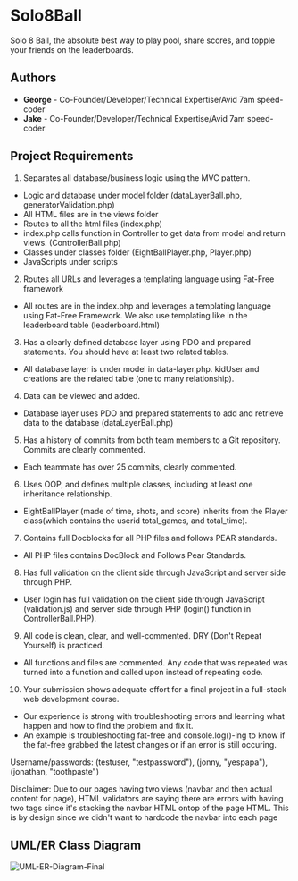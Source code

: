 # Solo8Ball
Solo 8 Ball, the absolute best way to play pool, share scores, and topple your friends on the leaderboards.

## Authors

- **George** - Co-Founder/Developer/Technical Expertise/Avid 7am speed-coder
- **Jake** - Co-Founder/Developer/Technical Expertise/Avid 7am speed-coder

## Project Requirements
1. Separates all database/business logic using the MVC pattern.
* Logic and database under model folder (dataLayerBall.php, generatorValidation.php)
* All HTML files are in the views folder
* Routes to all the html files (index.php)
* index.php calls function in Controller to get data from model and return views. (ControllerBall.php)
* Classes under classes folder (EightBallPlayer.php, Player.php)
* JavaScripts under scripts

2. Routes all URLs and leverages a templating language using Fat-Free framework
* All routes are in the index.php and leverages a templating language using Fat-Free Framework. We also use templating like in the leaderboard table (leaderboard.html)

3. Has a clearly defined database layer using PDO and prepared statements. You should have at least two related tables.
* All database layer is under model in data-layer.php. kidUser and creations are the related table (one to many relationship).

4. Data can be viewed and added.
* Database layer uses PDO and prepared statements to add and retrieve data to the database (dataLayerBall.php)

5. Has a history of commits from both team members to a Git repository. Commits are clearly commented.
* Each teammate has over 25 commits, clearly commented.

6. Uses OOP, and defines multiple classes, including at least one inheritance relationship.
* EightBallPlayer (made of time, shots, and score) inherits from the Player class(which contains the userid total_games, and total_time). 

7. Contains full Docblocks for all PHP files and follows PEAR standards.
* All PHP files contains DocBlock and Follows Pear Standards.

8. Has full validation on the client side through JavaScript and server side through PHP.
* User login has full validation on the client side through JavaScript (validation.js) and server side through PHP (login() function in ControllerBall.PHP).

9. All code is clean, clear, and well-commented. DRY (Don't Repeat Yourself) is practiced.
* All functions and files are commented. Any code that was repeated was turned into a function and called upon instead of repeating code.

10. Your submission shows adequate effort for a final project in a full-stack web development course.
* Our experience is strong with troubleshooting errors and learning what happen and how to find the problem and fix it.
* An example is troubleshooting fat-free and console.log()-ing to know if the fat-free grabbed the latest changes or if an error is still occuring.

Username/passwords: (testuser, "testpassword"), (jonny, "yespapa"), (jonathan, "toothpaste")

Disclaimer: Due to our pages having two views (navbar and then actual content for page), HTML validators are saying there are errors with having two <HTML> tags since it's stacking the navbar HTML ontop of the page HTML. This is by design since we didn't want to hardcode the navbar into each page

## UML/ER Class Diagram

![UML-ER-Diagram-Final](https://user-images.githubusercontent.com/20677527/122156614-2df05d00-ce1e-11eb-9723-eca28c6cd257.PNG)
